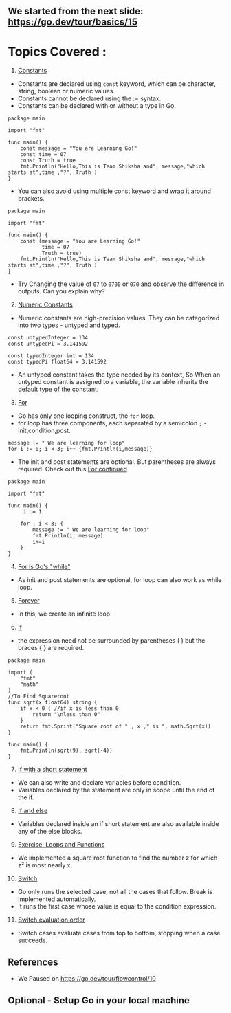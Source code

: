 ## We started from the next slide:  https://go.dev/tour/basics/15

# Topics Covered : 
1. [Constants](https://go.dev/tour/basics/15)
- Constants are declared using `const` keyword, which can be character, string, boolean or numeric values.
- Constants cannot be declared using the := syntax. 
- Constants can be declared with or without a type in Go.

``` 
package main

import "fmt"

func main() {
	const message = "You are Learning Go!"
	const time = 07
	const Truth = true
	fmt.Println("Hello,This is Team Shiksha and", message,"which starts at",time ,"?", Truth )
}
```
- You can also avoid using multiple const keyword and wrap it around brackets. 
```
package main

import "fmt"

func main() {
	const (message = "You are Learning Go!"
		   time = 07
		   Truth = true)
	fmt.Println("Hello,This is Team Shiksha and", message,"which starts at",time ,"?", Truth )
}
```
- Try Changing the value of `07` to `0700` or `070` and observe the difference in outputs. Can you explain why?

2. [Numeric Constants](https://go.dev/tour/basics/16)
- Numeric constants are high-precision values. They can be categorized into two types - untyped and typed. 
```
const untypedInteger = 134
const untypedPi = 3.141592

const typedInteger int = 134
const typedPi float64 = 3.141592
```
- An untyped constant takes the type needed by its context, So When an untyped constant is assigned to a variable, the variable inherits the default type of the constant.

3. [For](https://go.dev/tour/flowcontrol/1)
- Go has only one looping construct, the `for` loop.
- for loop has three components, each separated by a semicolon `;` - init,condition,post.
```
message := " We are learning for loop"
for i := 0; i < 3; i++ {fmt.Println(i,message)}
```
- The init and post statements are optional. But parentheses are always required. Check out this [For continued](https://go.dev/tour/flowcontrol/1)
```
package main

import "fmt"

func main() {
	 i := 1
	
	for ; i < 3; {
		message := " We are learning for loop"
		fmt.Println(i, message) 
		i+=i
	}
}
```
4. [For is Go's "while"](https://go.dev/tour/flowcontrol/3)
- As init and post statements are optional, for loop can also work as while loop.

5. [Forever](https://go.dev/tour/flowcontrol/4)
- In this, we create an infinite loop. 

6. [If](https://go.dev/tour/flowcontrol/5)
- the expression need not be surrounded by parentheses ( ) but the braces { } are required.
```
package main

import (
	"fmt"
	"math"
)
//To Find Squareroot
func sqrt(x float64) string {
	if x < 0 { //if x is less than 0
		return "\nless than 0"
	}
	return fmt.Sprint("Square root of " , x ," is ", math.Sqrt(x))
}

func main() {
	fmt.Println(sqrt(9), sqrt(-4))
}
```

7. [If with a short statement](https://go.dev/tour/flowcontrol/6)
- We can also write and declare variables before condition.
- Variables declared by the statement are only in scope until the end of the if.

8. [If and else](https://go.dev/tour/flowcontrol/7)
- Variables declared inside an if short statement are also available inside any of the else blocks.

9. [Exercise: Loops and Functions](https://go.dev/tour/flowcontrol/8)
- We implemented a square root function to find the number z for which z² is most nearly x.

10. [Switch](https://go.dev/tour/flowcontrol/9)
- Go only runs the selected case, not all the cases that follow. Break is implemented automatically.
-  It runs the first case whose value is equal to the condition expression.

11. [Switch evaluation order](https://go.dev/tour/flowcontrol/10)
- Switch cases evaluate cases from top to bottom, stopping when a case succeeds.


## References 
- We Paused on https://go.dev/tour/flowcontrol/10

## Optional - Setup Go in your local machine